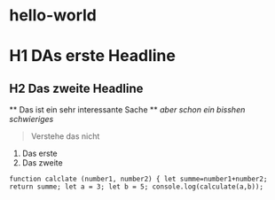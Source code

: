 # hello-world
# H1 DAs erste Headline
## H2 Das zweite Headline
** Das ist ein sehr interessante Sache **
*aber schon ein bisshen schwieriges*
> Verstehe das nicht
1. Das erste
2. Das zweite

`function calclate (number1, number2) {
let summe=number1+number2;
return summe;
let a = 3;
let b = 5;
console.log(calculate(a,b));`

